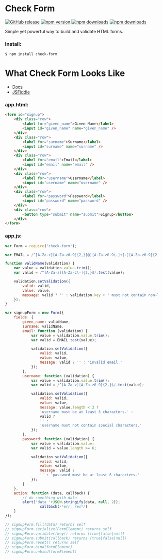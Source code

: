 # Check Form

[![GitHub release](https://img.shields.io/github/release/Mike96angelo/Form.svg?maxAge=21600)](https://github.com/Mike96Angelo/Form/releases)
[![npm version](https://img.shields.io/npm/v/check-form.svg?maxAge=21600)](https://www.npmjs.com/package/check-form)
[![npm downloads](https://img.shields.io/npm/dm/check-form.svg?maxAge=604800)](https://npm-stat.com/charts.html?package=check-form&from=2017-03-01)
[![npm downloads](https://img.shields.io/npm/dt/check-form.svg?maxAge=604800)](https://npm-stat.com/charts.html?package=check-form&from=2017-03-01)

Simple yet powerful way to build and validate HTML forms.

### Install:
```
$ npm install check-form
```
# What Check Form Looks Like

* [Docs](docs/check-form.md)
* [JSFiddle](https://jsfiddle.net/h8fzrdd3/11/)

### app.html:

```html
<form id="signup">
    <div class="row">
        <label for="given_name">Given Name</label>
        <input id="given_name" name="given_name" />
    </div>
    <div class="row">
        <label for="surname">Surname</label>
        <input id="surname" name="surname" />
    </div>
    <div class="row">
        <label for="email">Email</label>
        <input id="email" name="email" />
    </div>
    <div class="row">
        <label for="username">Username</label>
        <input id="username" name="username" />
    </div>
    <div class="row">
        <label for="password">Password</label>
        <input id="password" name="password" />
    </div>
    <div class="row">
        <button type="submit" name="submit">Signup</button>
    </div>
</form>
```

### app.js:

```JavaScript
var Form = require('check-form');

var EMAIL = /^[A-Za-z][A-Za-z0-9]{2,}[@][A-Za-z0-9\-]+[.][A-Za-z0-9]{2,}$/;

function validName(validation) {
    var value = validation.value.trim();
    var valid = /^[A-Za-z][A-Za-z\-]{2,}$/.test(value);

    validation.setValidation({
        valid: valid,
        value: value,
        message: valid ? '' : validation.key + ' must not contain non-letter characters.'
    });
}

var signupForm = new Form({
    fields: {
        given_name: validName,
        surname: validName,
        email: function (validation) {
            var value = validation.value.trim();
            var valid = EMAIL.test(value);

            validation.setValidation({
                valid: valid,
                value: value,
                message: valid ? '' : 'invalid email.'
            });
        },
        username: function (validation) {
            var value = validation.value.trim();
            var valid = /^[A-Za-z][A-Za-z0-9]{2,}$/.test(value);

            validation.setValidation({
                valid: valid,
                value: value,
                message: value.length < 3 ?
                'username must be at least 3 characters.' :
                valid ?
                '' :
                'username must not contain special characters.'
            });
        },
        password: function (validation) {
            var value = validation.value;
            var valid = value.length >= 6;

            validation.setValidation({
                valid: valid,
                value: value,
                message: valid ?
                '' : 'password must be at least 6 characters.'
            });
        }
    },
    action: function (data, callback) {
        // do something with data
        alert('data '+JSON.stringify(data, null, 2));
				callback(/*err, res*/)
    }
});

// signupForm.fill(data) returns self
// signupForm.serialize(FormElement) returns self
// signupForm.validate([key]) returns (true|false|null)
// signupForm.submit(callback) returns (true|false|null)
// signupForm.reset() returns self
// signupForm.bind(formElement)
// signupForm.unbind(formElement)
```
